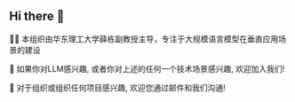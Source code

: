 ## Hi there 👋

🙋‍♀️ 本组织由华东理工大学薛栋副教授主导，专注于大规模语言模型在垂直应用场景的建设  

🌈 如果你对LLM感兴趣, 或者你对上述的任何一个技术场景感兴趣, 欢迎加入我们!  

🧙 对于组织或组织任何项目感兴趣, 欢迎您通过邮件和我们沟通!   

